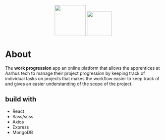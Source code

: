 <div align="center"> 
  <img src="https://www.aarhustech.dk/media/adobbtpk/udklip.png" height="100px"/>
  <img src="https://upload.wikimedia.org/wikipedia/commons/thumb/1/14/AARHUS_TECH_logo.svg/740px-AARHUS_TECH_logo.svg.png" height="80px"/>
</div>

# About

The **work progression** app an online platform that allows the apprentices at Aarhus tech to manage their project progression by keeping track of individual tasks on projects that makes the workflow easier to keep track of and gives an easier understanding of the scope of the project.

## build with

* React
* Sass/scss
* Axios
* Express
* MongoDB
